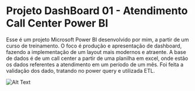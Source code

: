 # Projeto DashBoard 01 - Atendimento Call Center Power BI

Esse é um projeto Microsoft Power BI desenvolvido por mim, a partir de um curso de treinamento.
O foco é produção e apresentação de dashboard, fazendo a implementação de um layout mais modernos e atraente.
A base de dados é de um call center a partir de uma planilha em excel, onde estão os dados referentes a atendimento em um período de um mês.
Foi feita a validação dos dado, tratando no power query e utilizada ETL.

![Alt Text](https://github.com/ludmilamothe/portifolio_powerbi/blob/main/dashboard_atendimento_ludmila_mothe.gif)
